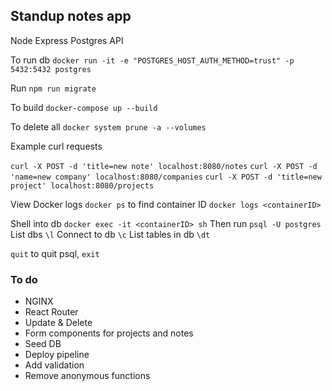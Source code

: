 ## Standup notes app

Node Express Postgres API

To run db
`docker run -it -e "POSTGRES_HOST_AUTH_METHOD=trust" -p 5432:5432 postgres`

Run `npm run migrate`


To build
`docker-compose up --build`

To delete all
`docker system prune -a --volumes`


Example curl requests

`curl -X POST -d 'title=new note' localhost:8080/notes`
`curl -X POST -d 'name=new company' localhost:8080/companies`
`curl -X POST -d 'title=new project' localhost:8080/projects`


View Docker logs
`docker ps` to find container ID
`docker logs <containerID>`

Shell into db
`docker exec -it <containerID> sh`
Then run `psql -U postgres`
List dbs `\l`
Connect to db `\c`
List tables in db `\dt`

`quit` to quit psql, `exit` 


### To do

- NGINX
- React Router
- Update & Delete
- Form components for projects and notes
- Seed DB
- Deploy pipeline
- Add validation
- Remove anonymous functions


